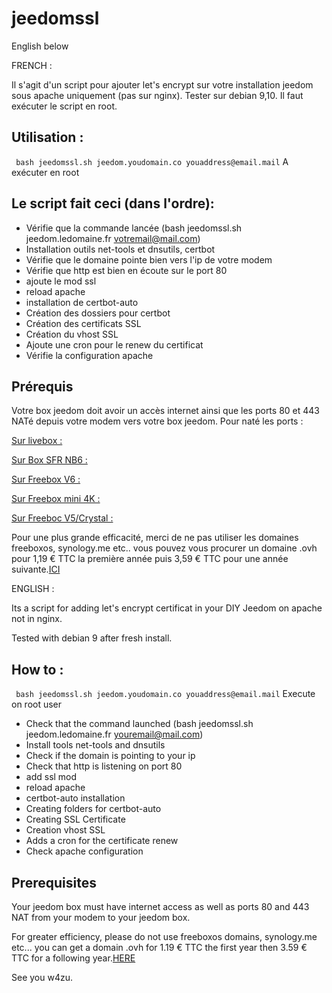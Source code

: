 # jeedomssl
English below

FRENCH : 

Il s'agit d'un script pour ajouter let's encrypt sur votre installation jeedom sous apache uniquement (pas sur nginx).
Tester sur debian 9,10.
Il faut exécuter le script en root.

## Utilisation  : 
``` bash jeedomssl.sh jeedom.youdomain.co youaddress@email.mail```
A exécuter en root 

## Le script fait ceci (dans l'ordre): 
* Vérifie que la commande lancée (bash jeedomssl.sh jeedom.ledomaine.fr  votremail@mail.com)
* Installation outils net-tools et dnsutils, certbot
* Vérifie que le domaine pointe bien vers l'ip de votre modem
* Vérifie que http est bien en écoute sur le port 80
* ajoute le mod ssl
* reload apache
* installation de certbot-auto
* Création des dossiers pour certbot
* Création des certificats SSL
* Création du vhost SSL
* Ajoute une cron pour le renew du certificat
* Vérifie la configuration apache

## Prérequis 
Votre box jeedom doit avoir un accès internet ainsi que les ports 80 et 443 NATé depuis votre modem vers votre box jeedom.
Pour naté les ports : 

[Sur livebox :](https://assistance.orange.fr/livebox-modem/toutes-les-livebox-et-modems/installer-et-utiliser/piloter-et-parametrer-votre-materiel/le-parametrage-avance-reseau-nat-pat-ip/configurer-des-regles-nat-pat/livebox-2-configurer-les-regles-nat-pour-l-utilisation-d-un-jeu-ou-d-une-application-serveur_18998-19118)

[Sur Box SFR NB6 :](https://assistance.sfr.fr/internet-et-box/box-nb6/heberger-site-box.html)

[Sur Freebox V6 :](https://www.cartelectronic.fr/blog/?p=2167)

[Sur Freebox mini 4K :](http://supertos.free.fr/supertos.php?page=1688)

[Sur Freeboc V5/Crystal :](http://supertos.free.fr/supertos.php?page=1686)

Pour une plus grande efficacité, merci de ne pas utiliser les domaines freeboxos, synology.me etc.. vous pouvez vous procurer un domaine .ovh pour 1,19 € TTC la première année puis 3,59 € TTC pour une année suivante.[ICI](https://www.ovh.com/fr/domaines/dotovh.xml)

ENGLISH  : 

Its a script for adding let's encrypt certificat in your DIY Jeedom on apache not in nginx.

Tested with debian 9 after fresh install.


## How to : 
``` bash jeedomssl.sh jeedom.youdomain.co youaddress@email.mail```
Execute on root user

* Check that the command launched (bash jeedomssl.sh jeedom.ledomaine.fr youremail@mail.com)
* Install tools net-tools and dnsutils
* Check if the domain is pointing to your ip 
* Check that http is listening on port 80
* add ssl mod
* reload apache
* certbot-auto installation
* Creating folders for certbot-auto
* Creating SSL Certificate
* Creation vhost SSL
* Adds a cron for the certificate renew
* Check apache configuration

## Prerequisites
Your jeedom box must have internet access as well as ports 80 and 443 NAT from your modem to your jeedom box. 

For greater efficiency, please do not use freeboxos domains, synology.me etc... you can get a domain .ovh for 1.19 € TTC the first year then 3.59 € TTC for a following year.[HERE](https://www.ovh.com/fr/domaines/dotovh.xml)


See you
w4zu.
